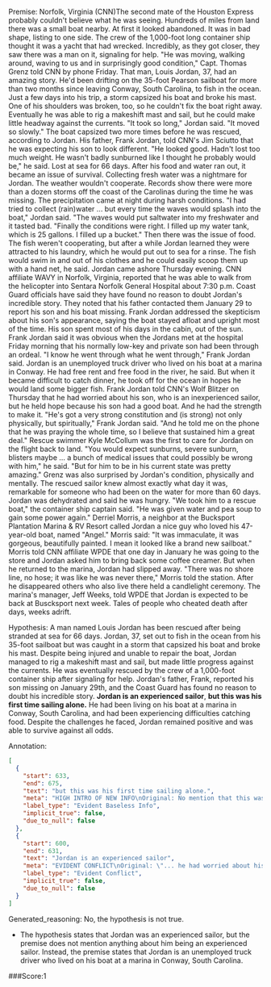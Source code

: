 
Premise:
Norfolk, Virginia (CNN)The second mate of the Houston Express probably couldn't believe what he was seeing. Hundreds of miles from land there was a small boat nearby. At first it looked abandoned. It was in bad shape, listing to one side. The crew of the 1,000-foot long container ship thought it was a yacht that had wrecked. Incredibly, as they got closer, they saw there was a man on it, signaling for help. "He was moving, walking around, waving to us and in surprisingly good condition," Capt. Thomas Grenz told CNN by phone Friday. That man, Louis Jordan, 37, had an amazing story. He'd been drifting on the 35-foot Pearson sailboat for more than two months since leaving Conway, South Carolina, to fish in the ocean. Just a few days into his trip, a storm capsized his boat and broke his mast. One of his shoulders was broken, too, so he couldn't fix the boat right away. Eventually he was able to rig a makeshift mast and sail, but he could make little headway against the currents. "It took so long," Jordan said.  "It moved so slowly." The boat capsized two more times before he was rescued, according to Jordan. His father, Frank Jordan, told CNN's Jim Sciutto that he was expecting his son to look different. "He looked good. Hadn't lost too much weight. He wasn't badly sunburned like I thought he probably would be," he said. Lost at sea for 66 days. After his food and water ran out, it became an issue of survival. Collecting fresh water was a nightmare for Jordan.  The weather wouldn't cooperate. Records show there were more than a dozen storms off the coast of the Carolinas during the time he was missing. The precipitation came at night during harsh conditions. "I had tried to collect (rain)water ... but every time the waves would splash into the boat," Jordan said.  "The waves would put saltwater into my freshwater and it tasted bad. "Finally the conditions were right.  I filled up my water tank, which is 25 gallons.  I filled up a bucket." Then there was the issue of food. The fish weren't cooperating, but after a while Jordan learned they were attracted to his laundry, which he would put out to sea for a rinse. The fish would swim in and out of his clothes and he could easily scoop them up with a hand net, he said. Jordan came ashore Thursday evening. CNN affiliate WAVY in Norfolk, Virginia, reported that he was able to walk from the helicopter into Sentara Norfolk General Hospital about 7:30 p.m. Coast Guard officials have said they have found no reason to doubt Jordan's incredible story. They noted that his father contacted them January 29 to report his son and his boat missing. Frank Jordan addressed the skepticism about his son's appearance, saying the boat stayed afloat and upright most of the time. His son spent most of his days in the cabin, out of the sun. Frank Jordan said it was obvious when the Jordans met at the hospital Friday morning that his normally low-key and private son had been through an ordeal. "I know he went through what he went through," Frank Jordan said. Jordan is an unemployed truck driver who lived on his boat at a marina in Conway. He had free rent and free food in the river, he said. But when it became difficult to catch dinner, he took off for the ocean in hopes he would land some bigger fish. Frank Jordan told CNN's Wolf Blitzer on Thursday that he had worried about his son, who is an inexperienced sailor, but he held hope because his son had a good boat. And he had the strength to make it. "He's got a very strong constitution and (is strong) not only physically, but spiritually," Frank Jordan said. "And he told me on the phone that he was praying the whole time, so I believe that sustained him a great deal." Rescue swimmer Kyle McCollum was the first to care for Jordan on the flight back to land. "You would expect sunburns, severe sunburn, blisters maybe ... a bunch of medical issues that could possibly be wrong with him," he said. "But for him to be in his current state was pretty amazing." Grenz was also surprised by Jordan's condition, physically and mentally. The rescued sailor knew almost exactly what day it was, remarkable for someone who had been on the water for more than 60 days. Jordan was dehydrated and said he was hungry. "We took him to a rescue boat," the container ship captain said. "He was given water and pea soup to gain some power again." Derriel Morris, a neighbor at the Bucksport Plantation Marina & RV Resort called Jordan a nice guy who loved his 47-year-old boat, named "Angel." Morris said: "It was immaculate, it was gorgeous, beautifully painted. I mean it looked like a brand new sailboat." Morris told CNN affiliate WPDE that one day in January he was going to the store and Jordan asked him to bring back some coffee creamer. But when he returned to the marina, Jordan had slipped away. "There was no shore line, no hose; it was like he was never there," Morris told the station. After he disappeared others who also live there held a candlelight ceremony. The marina's manager, Jeff Weeks, told WPDE that Jordan is expected to be back at Buscksport next week. Tales of people who cheated death after days, weeks adrift.


Hypothesis:
A man named Louis Jordan has been rescued after being stranded at sea for 66 days. Jordan, 37, set out to fish in the ocean from his 35-foot sailboat but was caught in a storm that capsized his boat and broke his mast. Despite being injured and unable to repair the boat, Jordan managed to rig a makeshift mast and sail, but made little progress against the currents. He was eventually rescued by the crew of a 1,000-foot container ship after signaling for help. Jordan's father, Frank, reported his son missing on January 29th, and the Coast Guard has found no reason to doubt his incredible story. **Jordan is an experienced sailor**, **but this was his first time sailing alone.** He had been living on his boat at a marina in Conway, South Carolina, and had been experiencing difficulties catching food. Despite the challenges he faced, Jordan remained positive and was able to survive against all odds.

Annotation:
```json
[
  {
    "start": 633,
    "end": 675,
    "text": "but this was his first time sailing alone.",
    "meta": "HIGH INTRO OF NEW INFO\nOriginal: No mention that this was the first time Louis Jordan sailing alone\nGenerative: \"...but this was his first time sailing alone.\"",
    "label_type": "Evident Baseless Info",
    "implicit_true": false,
    "due_to_null": false
  },
  {
    "start": 600,
    "end": 631,
    "text": "Jordan is an experienced sailor",
    "meta": "EVIDENT CONFLICT\nOriginal: \"... he had worried about his son (Louis Jordan), who is an inexperienced sailor...\"\nGenerative: \"Jordan is an experienced sailor...\"",
    "label_type": "Evident Conflict",
    "implicit_true": false,
    "due_to_null": false
  }
]
```

Generated_reasoning:
No, the hypothesis is not true. 
- The hypothesis states that Jordan was an experienced sailor, but the premise does not mention anything about him being an experienced sailor. Instead, the premise states that Jordan is an unemployed truck driver who lived on his boat at a marina in Conway, South Carolina.

###Score:1
